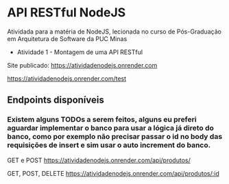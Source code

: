 # API RESTful NodeJS

Atividada para a matéria de NodeJS, lecionada no curso de Pós-Graduação em Arquitetura de Software da PUC Minas

- Atividade 1 - Montagem de uma API RESTful

Site publicado: https://atividadenodejs.onrender.com

https://atividadenodejs.onrender.com/test

## Endpoints disponíveis

### Existem alguns TODOs a serem feitos, alguns eu preferi aguardar implementar o banco para usar a lógica já direto do banco, como por exemplo não precisar passar o id no body das requisições de insert e sim usar o auto increment do banco.

GET e POST
https://atividadenodejs.onrender.com/api/produtos/

GET, POST, DELETE
https://atividadenodejs.onrender.com/api/produtos/:id

